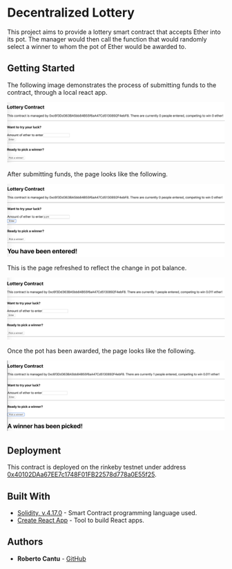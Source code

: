 # Decentralized Lottery

This project aims to provide a lottery smart contract that accepts Ether into its pot. The manager would then call the function that would randomly select a winner to whom the pot of Ether would be awarded to.

## Getting Started

The following image demonstrates the process of submitting funds to the contract, through a local react app.

![](./images/decentralized_lottery_pre-funds.png)

After submitting funds, the page looks like the following.

![](./images/decentralized_lottery_accepted_funds.png)

This is the page refreshed to reflect the change in pot balance.

![](./images/decentralized_lottery_accepted_funds_II.png)

Once the pot has been awarded, the page looks like the following.

![](./images/decentralized_lottery_awarded_funds.png)

## Deployment

This contract is deployed on the rinkeby testnet under address [0x40102DAa67EE7c1748F01FB22578d778a0E55f25](https://rinkeby.etherscan.io/address/0x40102daa67ee7c1748f01fb22578d778a0e55f25).

## Built With

* [Solidity, v.4.17.0](https://solidity.readthedocs.io/en/v0.4.17/) - Smart Contract programming language used.
* [Create React App](https://github.com/facebook/create-react-app) - Tool to build React apps.

## Authors

* **Roberto Cantu**  - [GitHub](https://github.com/RCantu92)
